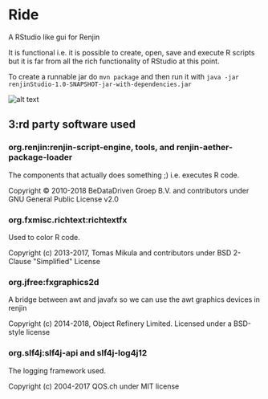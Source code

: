 # Ride
A RStudio like gui for Renjin 

It is functional i.e. it is possible to create, open, save and execute R scripts 
but it is far from all the rich functionality of RStudio at this point. 

To create a runnable jar do `mvn package` and then run it with `java -jar renjinStudio-1.0-SNAPSHOT-jar-with-dependencies.jar`


![alt text](https://raw.githubusercontent.com/perNyfelt/ride/master/docs/Screenshot.png "Screenshot")

## 3:rd party software used

### org.renjin:renjin-script-engine, tools, and renjin-aether-package-loader
The components that actually does something ;) i.e. executes R code.

Copyright © 2010-2018 BeDataDriven Groep B.V. and contributors under GNU General Public License v2.0

### org.fxmisc.richtext:richtextfx
Used to color R code.

Copyright (c) 2013-2017, Tomas Mikula and contributors under BSD 2-Clause "Simplified" License

### org.jfree:fxgraphics2d
A bridge between awt and javafx so we can use the awt graphics devices in renjin

Copyright (c) 2014-2018, Object Refinery Limited. Licensed under a BSD-style license

### org.slf4j:slf4j-api and slf4j-log4j12
The logging framework used.

Copyright (c) 2004-2017 QOS.ch under MIT license
